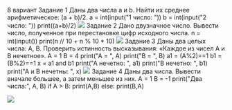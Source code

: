 8 вариант
Задание 1
Даны два числа a и b. Найти их среднее арифметическое: (a + b)/2.
a = int(input("1 число: "))
b = int(input("2 число: "))
print((a+b)/2)
![](https://user-images.githubusercontent.com/92584138/139256965-d1fc8e29-dd3b-4df0-8c73-fda6831289e9.png)
Задание 2
Дано двузначное число. Вывести число, полученное при перестановке цифр исходного числа.
n = int(input())
print(n // 10 + n % 10 * 10)
![](https://user-images.githubusercontent.com/92584138/139257477-e1e243fd-f3d5-4485-9eac-81110a39102c.png)
Задание 3
Даны два целых числа: A, B. Проверить истинность высказывания:
«Каждое из чисел A и B нечетное».
A = 1
B = 4
print("A = ", A)
print("B = ", B)
a1 = (A%2)==1
b1 = (B%2)==1
x = a1 and b1
print("A нечетно: ", a1)
print("B нечетно: ", b1)
print("A и B нечетны: ", x)
![](https://user-images.githubusercontent.com/92584138/139258855-13019370-0656-4af9-91f1-fa52704418bb.png)
Задание 4
Даны два числа. Вывести вначале большее, а затем меньшее из них.
A = 1
B = -1
print("Два числа:", A, B)
if A > B:
    print(A,B)
else:
    print(B,A)
    
![](https://user-images.githubusercontent.com/92584138/139260201-4c4d7fc1-3ebc-4bd5-a2a0-60228609068f.png)

